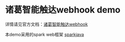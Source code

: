 # 诸葛智能触达webhook demo

<p>详情请见官方文档：<a href="http://docs.zhugeio.com/smart_push/webhook_allocation.html">诸葛智能触达webhook</a></p>

<p>本demo采用的spark web框架 <a href="http://sparkjava.com/">sparkjava</a></p>
